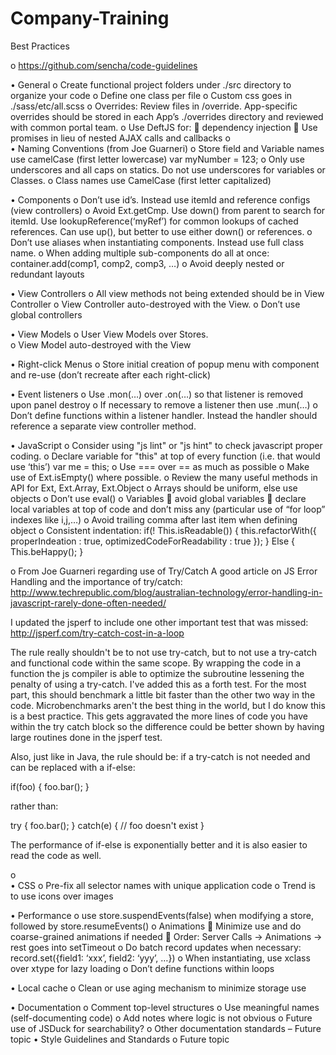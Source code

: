 # Company-Training
Best Practices


o	https://github.com/sencha/code-guidelines

•	General
o	Create functional project folders under ./src directory to organize your code
o	Define one class per file
o	Custom css goes in ./sass/etc/all.scss
o	Overrides:  Review files in /override.  App-specific overrides should be stored in each App’s ./overrides directory and reviewed with common portal team.
o	Use DeftJS for:
	dependency injection
	Use promises in lieu of nested AJAX calls and callbacks
o	
•	Naming Conventions (from Joe Guarneri)
o	Store field and Variable names use camelCase (first letter lowercase)
 var myNumber = 123;
o	Only use underscores and all caps on statics.  Do not use underscores for variables or Classes.
o	Class names use CamelCase (first letter capitalized)

•	Components
o	Don’t use id’s.  Instead use itemId and reference configs (view controllers)
o	Avoid Ext.getCmp.  Use down() from parent to search for itemId.  Use lookupReference(‘myRef’) for common lookups of cached references.  Can use up(), but better to use either down() or references.
o	Don’t use aliases when instantiating components.  Instead use full class name.
o	When adding multiple sub-components do all at once:  container.add(comp1, comp2, comp3, …)
o	Avoid deeply nested or redundant layouts

•	View Controllers
o	All view methods not being extended should be in View Controller
o	View Controller auto-destroyed with the View.
o	Don’t use global controllers

•	View Models
o	User View Models over Stores.  
o	View Model auto-destroyed with the View

•	Right-click Menus
o	Store initial creation of popup menu with component and re-use (don’t recreate after each right-click)

•	Event listeners
o	Use .mon(…) over .on(…) so that listener is removed upon panel destroy
o	If necessary to remove a listener then use .mun(…)
o	Don’t define functions within a listener handler.  Instead the handler should reference a separate view controller method.

•	JavaScript
o	Consider using "js lint" or "js hint" to check javascript proper coding.
o	Declare variable for "this" at top of every function (i.e. that would use ‘this’)
var me = this;
o	Use === over == as much as possible
o	Make use of  Ext.isEmpty() where possible.
o	Review the many useful methods in API for Ext, Ext.Array, Ext.Object
o	Arrays should be uniform, else use objects
o	Don’t use eval()
o	Variables
	avoid global variables
	declare local variables at top of code and don’t miss any (particular use of “for loop” indexes like i,j,…)
o	Avoid trailing comma after last item when defining object
o	Consistent indentation:
if(! This.isReadable()) {
	this.refactorWith({
		properIndeation		: true,
		optimizedCodeForReadability	: true
	});
}
Else {
	This.beHappy();
}

o	From Joe Guarneri regarding use of Try/Catch
A good article on JS Error Handling and the importance of try/catch: http://www.techrepublic.com/blog/australian-technology/error-handling-in-javascript-rarely-done-often-needed/

I updated the jsperf to include one other important test that was missed:
http://jsperf.com/try-catch-cost-in-a-loop

The rule really shouldn't be to not use try-catch, but to not use a try-catch and functional code within the same scope.  By wrapping the code in a function the js compiler is able to optimize the subroutine lessening the penalty of using a try-catch.  I've added this as a forth test.  For the most part, this should benchmark a little bit faster than the other two way in the code.  Microbenchmarks aren't the best thing in the world, but I do know this is a best practice.  This gets aggravated the more lines of code you have within the try catch block so the difference could be better shown by having large routines done in the jsperf test.

Also, just like in Java, the rule should be: if a try-catch is not needed and can be replaced with a if-else:

if(foo) {
  foo.bar();
}

rather than:

try {
  foo.bar();
} catch(e) {
  // foo doesn't exist
}

The performance of if-else is exponentially better and it is also easier to read the code as well.

o	
•	CSS
o	Pre-fix all selector names with unique application code
o	Trend is to use icons over images

•	Performance
o	use store.suspendEvents(false) when modifying a store, followed by store.resumeEvents()
o	Animations
	Minimize use and do coarse-grained animations if needed
	Order:  Server Calls -> Animations -> rest goes into setTimeout
o	Do batch record updates when necessary:  record.set({field1: ‘xxx’, field2: ‘yyy’, …})
o	When instantiating, use xclass over xtype for lazy loading
o	Don’t define functions within loops

•	Local cache
o	Clean or use aging mechanism to minimize storage use

•	Documentation
o	Comment top-level structures
o	Use meaningful names (self-documenting code)
o	Add notes where logic is not obvious
o	Future use of JSDuck for searchability?
o	Other documentation standards – Future topic
•	Style Guidelines and Standards
o	Future topic
